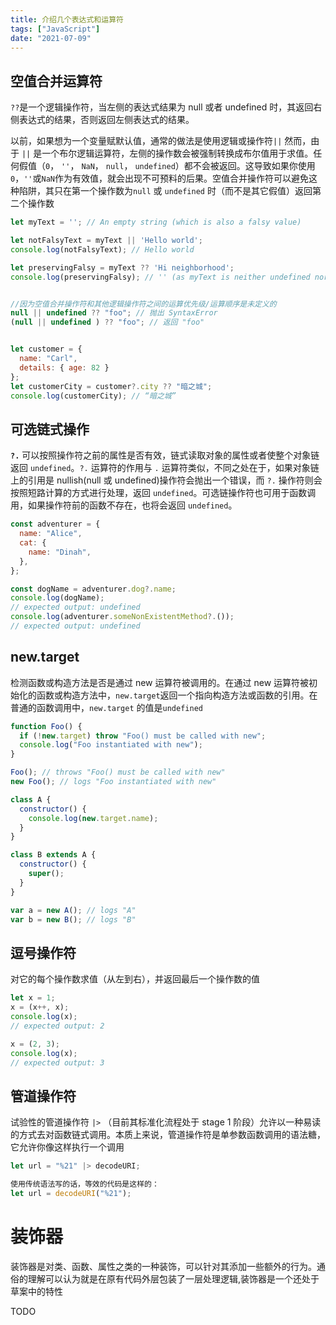 ```yaml
---
title: 介绍几个表达式和运算符
tags: ["JavaScript"]
date: "2021-07-09"
---
```


## 空值合并运算符

`??`是一个逻辑操作符，当左侧的表达式结果为 null 或者 undefined 时，其返回右侧表达式的结果，否则返回左侧表达式的结果。

以前，如果想为一个变量赋默认值，通常的做法是使用逻辑或操作符`||` 然而，由于 `||` 是一个布尔逻辑运算符，左侧的操作数会被强制转换成布尔值用于求值。任何假值（`0`， `''`， `NaN`， `null`， `undefined`）都不会被返回。这导致如果你使用`0`，`''`或`NaN`作为有效值，就会出现不可预料的后果。空值合并操作符可以避免这种陷阱，其只在第一个操作数为`null` 或 `undefined` 时（而不是其它假值）返回第二个操作数

```javascript
let myText = ''; // An empty string (which is also a falsy value)

let notFalsyText = myText || 'Hello world';
console.log(notFalsyText); // Hello world

let preservingFalsy = myText ?? 'Hi neighborhood';
console.log(preservingFalsy); // '' (as myText is neither undefined nor null)


//因为空值合并操作符和其他逻辑操作符之间的运算优先级/运算顺序是未定义的
null || undefined ?? "foo"; // 抛出 SyntaxError
(null || undefined ) ?? "foo"; // 返回 "foo"


let customer = {
  name: "Carl",
  details: { age: 82 }
};
let customerCity = customer?.city ?? "暗之城";
console.log(customerCity); // “暗之城”
```

## 可选链式操作

**`?.`** 可以按照操作符之前的属性是否有效，链式读取对象的属性或者使整个对象链返回 `undefined`。`?.` 运算符的作用与 `.` 运算符类似，不同之处在于，如果对象链上的引用是 nullish(null 或 undefined)操作符会抛出一个错误，而 `?.` 操作符则会按照短路计算的方式进行处理，返回 `undefined`。可选链操作符也可用于函数调用，如果操作符前的函数不存在，也将会返回 `undefined`。

```javascript
const adventurer = {
  name: "Alice",
  cat: {
    name: "Dinah",
  },
};

const dogName = adventurer.dog?.name;
console.log(dogName);
// expected output: undefined
console.log(adventurer.someNonExistentMethod?.());
// expected output: undefined
```

## new.target

检测函数或构造方法是否是通过 new 运算符被调用的。在通过 new 运算符被初始化的函数或构造方法中，`new.target`返回一个指向构造方法或函数的引用。在普通的函数调用中，`new.target` 的值是`undefined`

```javascript
function Foo() {
  if (!new.target) throw "Foo() must be called with new";
  console.log("Foo instantiated with new");
}

Foo(); // throws "Foo() must be called with new"
new Foo(); // logs "Foo instantiated with new"

class A {
  constructor() {
    console.log(new.target.name);
  }
}

class B extends A {
  constructor() {
    super();
  }
}

var a = new A(); // logs "A"
var b = new B(); // logs "B"
```

## 逗号操作符

对它的每个操作数求值（从左到右），并返回最后一个操作数的值

```javascript
let x = 1;
x = (x++, x);
console.log(x);
// expected output: 2

x = (2, 3);
console.log(x);
// expected output: 3
```

## 管道操作符

试验性的管道操作符 `|>` （目前其标准化流程处于 stage 1 阶段）允许以一种易读的方式去对函数链式调用。本质上来说，管道操作符是单参数函数调用的语法糖，它允许你像这样执行一个调用

```javascript
let url = "%21" |> decodeURI;

使用传统语法写的话，等效的代码是这样的：
let url = decodeURI("%21");
```

# 装饰器

装饰器是对类、函数、属性之类的一种装饰，可以针对其添加一些额外的行为。通俗的理解可以认为就是在原有代码外层包装了一层处理逻辑,装饰器是一个还处于草案中的特性

TODO
